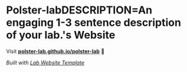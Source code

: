 
# Polster-labDESCRIPTION=An engaging 1-3 sentence description of your lab.'s Website

Visit **[polster-lab.github.io/polster-lab](https://polster-lab.github.io/polster-lab)** 🚀

_Built with [Lab Website Template](https://greene-lab.gitbook.io/lab-website-template-docs)_
